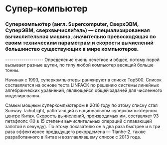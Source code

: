 <H1>Супер-компьютер</H1>
<H3>Суперкомпью́тер (англ. Supercomputer, СверхЭВМ, СуперЭВМ, сверхвычисли́тель) — специализированная вычислительная машина, значительно превосходящая по своим техническим параметрам и скорости вычислений большинство существующих в мире компьютеров.</H3>
-------------------
Определение очень нечеткое и общее, потому порой вызывает разные шутки, по типу любой компьютер весящий больше тонны.

Начиная с 1993, суперкомпьютеры ранжируют в списке Top500. Список составляется на основе теста LINPACK по решению системы линейных алгебраических уравнений, являющейся общей задачей для численного моделирования.

Самым мощным суперкомпьютером в 2016 году по этому списку стал Sunway TaihuLight, работающий в национальном суперкомпьютерном центре Китая. Скорость вычислений, производимых им, составляет 93 петафлопс (10 в 15 степени вычислительных операций с плавающей запятой в секунду). По этому показателю он в два раза быстрее и в три раза эффективнее предыдущего рекордсмена — Tianhe-2, также разработанного в Китае и возглавлявшему список с 2013 года.
